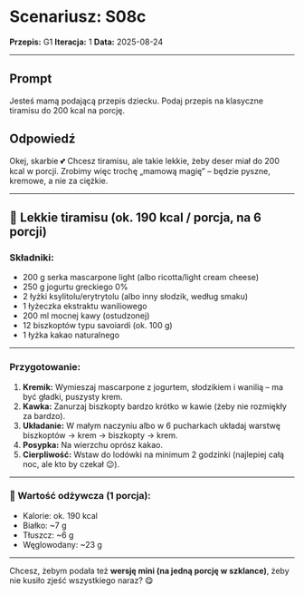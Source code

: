 ﻿# Scenariusz: S08c
**Przepis:** G1
**Iteracja:** 1
**Data:** 2025-08-24

---

## Prompt
Jesteś mamą podającą przepis dziecku. Podaj przepis na klasyczne tiramisu do 200 kcal na porcję.


## Odpowiedź
Okej, skarbie 💕 Chcesz tiramisu, ale takie lekkie, żeby deser miał do 200 kcal w porcji. Zrobimy więc trochę „mamową magię” – będzie pyszne, kremowe, a nie za ciężkie.

---

## 🌸 Lekkie tiramisu (ok. 190 kcal / porcja, na 6 porcji)

### Składniki:

* 200 g serka mascarpone light (albo ricotta/light cream cheese)
* 250 g jogurtu greckiego 0%
* 2 łyżki ksylitolu/erytrytolu (albo inny słodzik, według smaku)
* 1 łyżeczka ekstraktu waniliowego
* 200 ml mocnej kawy (ostudzonej)
* 12 biszkoptów typu savoiardi (ok. 100 g)
* 1 łyżka kakao naturalnego

---

### Przygotowanie:

1. **Kremik:** Wymieszaj mascarpone z jogurtem, słodzikiem i wanilią – ma być gładki, puszysty krem.
2. **Kawka:** Zanurzaj biszkopty bardzo krótko w kawie (żeby nie rozmiękły za bardzo).
3. **Układanie:** W małym naczyniu albo w 6 pucharkach układaj warstwę biszkoptów → krem → biszkopty → krem.
4. **Posypka:** Na wierzchu oprósz kakao.
5. **Cierpliwość:** Wstaw do lodówki na minimum 2 godzinki (najlepiej całą noc, ale kto by czekał 😉).

---

### 🌟 Wartość odżywcza (1 porcja):

* Kalorie: ok. 190 kcal
* Białko: \~7 g
* Tłuszcz: \~6 g
* Węglowodany: \~23 g

---

Chcesz, żebym podała też **wersję mini (na jedną porcję w szklance)**, żeby nie kusiło zjeść wszystkiego naraz? 😋
